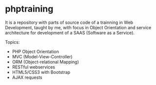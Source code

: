 phptraining
===========

It is a repository with parts of source code of a trainning in Web Development, taught by me, with focus in Object Orientation and service architecture for development of a SAAS (Software as a Service).

Topics:
* PHP Object Orientation
* MVC (Model-View-Controller)
* ORM (Object-relational Mapping)
* RESTful webservices
* HTML5/CSS3 with Bootstrap
* AJAX requests